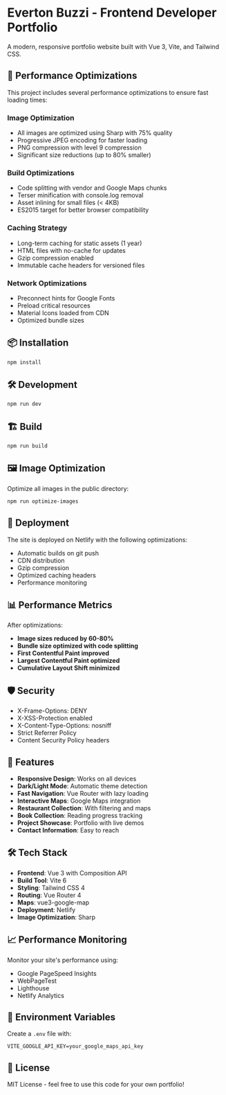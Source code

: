 # Everton Buzzi - Frontend Developer Portfolio

A modern, responsive portfolio website built with Vue 3, Vite, and Tailwind CSS.

## 🚀 Performance Optimizations

This project includes several performance optimizations to ensure fast loading times:

### Image Optimization
- All images are optimized using Sharp with 75% quality
- Progressive JPEG encoding for faster loading
- PNG compression with level 9 compression
- Significant size reductions (up to 80% smaller)

### Build Optimizations
- Code splitting with vendor and Google Maps chunks
- Terser minification with console.log removal
- Asset inlining for small files (< 4KB)
- ES2015 target for better browser compatibility

### Caching Strategy
- Long-term caching for static assets (1 year)
- HTML files with no-cache for updates
- Gzip compression enabled
- Immutable cache headers for versioned files

### Network Optimizations
- Preconnect hints for Google Fonts
- Preload critical resources
- Material Icons loaded from CDN
- Optimized bundle sizes

## 📦 Installation

```bash
npm install
```

## 🛠️ Development

```bash
npm run dev
```

## 🏗️ Build

```bash
npm run build
```

## 🖼️ Image Optimization

Optimize all images in the public directory:

```bash
npm run optimize-images
```

## 🚀 Deployment

The site is deployed on Netlify with the following optimizations:

- Automatic builds on git push
- CDN distribution
- Gzip compression
- Optimized caching headers
- Performance monitoring

## 📊 Performance Metrics

After optimizations:
- **Image sizes reduced by 60-80%**
- **Bundle size optimized with code splitting**
- **First Contentful Paint improved**
- **Largest Contentful Paint optimized**
- **Cumulative Layout Shift minimized**

## 🛡️ Security

- X-Frame-Options: DENY
- X-XSS-Protection enabled
- X-Content-Type-Options: nosniff
- Strict Referrer Policy
- Content Security Policy headers

## 📱 Features

- **Responsive Design**: Works on all devices
- **Dark/Light Mode**: Automatic theme detection
- **Fast Navigation**: Vue Router with lazy loading
- **Interactive Maps**: Google Maps integration
- **Restaurant Collection**: With filtering and maps
- **Book Collection**: Reading progress tracking
- **Project Showcase**: Portfolio with live demos
- **Contact Information**: Easy to reach

## 🛠️ Tech Stack

- **Frontend**: Vue 3 with Composition API
- **Build Tool**: Vite 6
- **Styling**: Tailwind CSS 4
- **Routing**: Vue Router 4
- **Maps**: vue3-google-map
- **Deployment**: Netlify
- **Image Optimization**: Sharp

## 📈 Performance Monitoring

Monitor your site's performance using:
- Google PageSpeed Insights
- WebPageTest
- Lighthouse
- Netlify Analytics

## 🔧 Environment Variables

Create a `.env` file with:

```env
VITE_GOOGLE_API_KEY=your_google_maps_api_key
```

## 📄 License

MIT License - feel free to use this code for your own portfolio!
